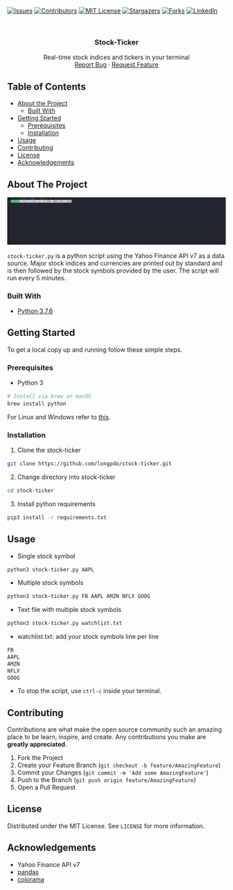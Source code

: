 [![Issues][issues-shield]][issues-url]
[![Contributors][contributors-shield]][contributors-url]
[![MIT License][license-shield]][license-url]
[![Stargazers][stars-shield]][stars-url]
[![Forks][forks-shield]][forks-url]
[![LinkedIn][linkedin-shield]][linkedin-url]

<!-- PROJECT LOGO -->
<br />
<p align="center">
  <!-- <a href="https://github.com/longpdo/stock-ticker">
    <img src="images/logo.png" alt="Logo" width="80" height="80">
  </a> -->

  <h3 align="center">Stock-Ticker</h3>

  <p align="center">
    Real-time stock indices and tickers in your terminal
    <br />
    <a href="https://github.com/longpdo/stock-ticker/issues">Report Bug</a>
    ·
    <a href="https://github.com/longpdo/stock-ticker/issues">Request Feature</a>
  </p>
</p>

<!-- TABLE OF CONTENTS -->
## Table of Contents
* [About the Project](#about-the-project)
  * [Built With](#built-with)
* [Getting Started](#getting-started)
  * [Prerequisites](#prerequisites)
  * [Installation](#installation)
* [Usage](#usage)
* [Contributing](#contributing)
* [License](#license)
* [Acknowledgements](#acknowledgements)

<!-- ABOUT THE PROJECT -->
## About The Project
[![Project Screenshot][product-screenshot]](https://github.com/longpdo/stock-ticker)

`stock-ticker.py` is a python script using the Yahoo Finance API v7 as a data source. Major stock indices and currencies are printed out by standard and is then followed by the stock symbols provided by the user. The script will run every 5 minutes.

### Built With
* [Python 3.7.6](https://www.python.org/downloads/)

<!-- GETTING STARTED -->
## Getting Started
To get a local copy up and running follow these simple steps.

### Prerequisites
* Python 3
```sh
# Install via brew on macOS
brew install python
```
For Linux and Windows refer to [this](https://realpython.com/installing-python/).

### Installation
1. Clone the stock-ticker
```sh
git clone https://github.com/longpdo/stock-ticker.git
```
2. Change directory into stock-ticker
```sh
cd stock-ticker
```
3. Install python requirements
```sh
pip3 install -r requirements.txt
```

<!-- USAGE EXAMPLES -->
## Usage
* Single stock symbol
```sh
python3 stock-ticker.py AAPL
```

* Multiple stock symbols
```sh
python3 stock-ticker.py FB AAPL AMZN NFLX GOOG
```

* Text file with multiple stock symbols
```sh
python3 stock-ticker.py watchlist.txt
```

* watchlist.txt: add your stock symbols line per line
```
FB
AAPL
AMZN
NFLX
GOOG
```

* To stop the script, use `ctrl-c` inside your terminal.

<!-- CONTRIBUTING -->
## Contributing
Contributions are what make the open source community such an amazing place to be learn, inspire, and create. Any contributions you make are **greatly appreciated**.

1. Fork the Project
2. Create your Feature Branch (`git checkout -b feature/AmazingFeature`)
3. Commit your Changes (`git commit -m 'Add some AmazingFeature'`)
4. Push to the Branch (`git push origin feature/AmazingFeature`)
5. Open a Pull Request

<!-- LICENSE -->
## License
Distributed under the MIT License. See `LICENSE` for more information.

<!-- ACKNOWLEDGEMENTS -->
## Acknowledgements
* Yahoo Finance API v7
* [pandas](https://pandas.pydata.org/)
* [colorama](https://pypi.org/project/colorama/)

<!-- MARKDOWN LINKS & IMAGES -->
[contributors-shield]: https://img.shields.io/github/contributors/othneildrew/Best-README-Template.svg?style=flat-square
[contributors-url]: https://github.com/longpdo/stock-ticker/graphs/contributors
[forks-shield]: https://img.shields.io/github/forks/othneildrew/Best-README-Template.svg?style=flat-square
[forks-url]: https://github.com/longpdo/stock-ticker/network/members
[stars-shield]: https://img.shields.io/github/stars/othneildrew/Best-README-Template.svg?style=flat-square
[stars-url]: https://github.com/longpdo/stock-ticker/stargazers
[issues-shield]: https://img.shields.io/github/issues/othneildrew/Best-README-Template.svg?style=flat-square
[issues-url]: https://github.com/longpdo/stock-ticker/issues
[license-shield]: https://img.shields.io/github/license/othneildrew/Best-README-Template.svg?style=flat-square
[license-url]: https://github.com/longpdo/stock-ticker/blob/master/LICENSE.txt
[linkedin-shield]: https://img.shields.io/badge/-LinkedIn-black.svg?style=flat-square&logo=linkedin&colorB=555
[linkedin-url]: https://linkedin.com/in/longpdo
[product-screenshot]: images/example.gif
